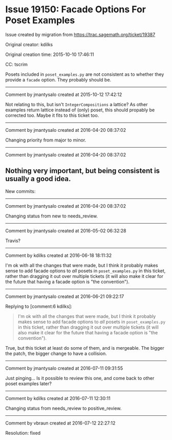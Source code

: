 # Issue 19150: Facade Options For Poset Examples

Issue created by migration from https://trac.sagemath.org/ticket/19387

Original creator: kdilks

Original creation time: 2015-10-10 17:46:11

CC:  tscrim

Posets included in `poset_examples.py` are not consistent as to whether they provide a `facade` option. They probably should be.


---

Comment by jmantysalo created at 2015-10-12 17:42:12

Not relating to this, but isn't `IntegerCompositions` a lattice? As other examples return lattice instead of (only) poset, this should propably be corrected too. Maybe it fits to this ticket too.


---

Comment by jmantysalo created at 2016-04-20 08:37:02

Changing priority from major to minor.


---

Comment by jmantysalo created at 2016-04-20 08:37:02

Nothing very important, but being consistent is usually a good idea.
----
New commits:


---

Comment by jmantysalo created at 2016-04-20 08:37:02

Changing status from new to needs_review.


---

Comment by jmantysalo created at 2016-05-02 06:32:28

Travis?


---

Comment by kdilks created at 2016-06-18 18:11:32

I'm ok with all the changes that were made, but I think it probably makes sense to add facade options to *all* posets in `poset_examples.py` in this ticket, rather than dragging it out over multiple tickets (it will also make it clear for the future that having a facade option is "the convention").


---

Comment by jmantysalo created at 2016-06-21 09:22:17

Replying to [comment:6 kdilks]:
> I'm ok with all the changes that were made, but I think it probably makes sense to add facade options to *all* posets in `poset_examples.py` in this ticket, rather than dragging it out over multiple tickets (it will also make it clear for the future that having a facade option is "the convention").

True, but this ticket at least do some of them, and is mergeable. The bigger the patch, the bigger change to have a collision.


---

Comment by jmantysalo created at 2016-07-11 09:31:55

Just pinging... Is it possible to review this one, and come back to other poset examples later?


---

Comment by kdilks created at 2016-07-11 12:30:11

Changing status from needs_review to positive_review.


---

Comment by vbraun created at 2016-07-12 22:27:12

Resolution: fixed
